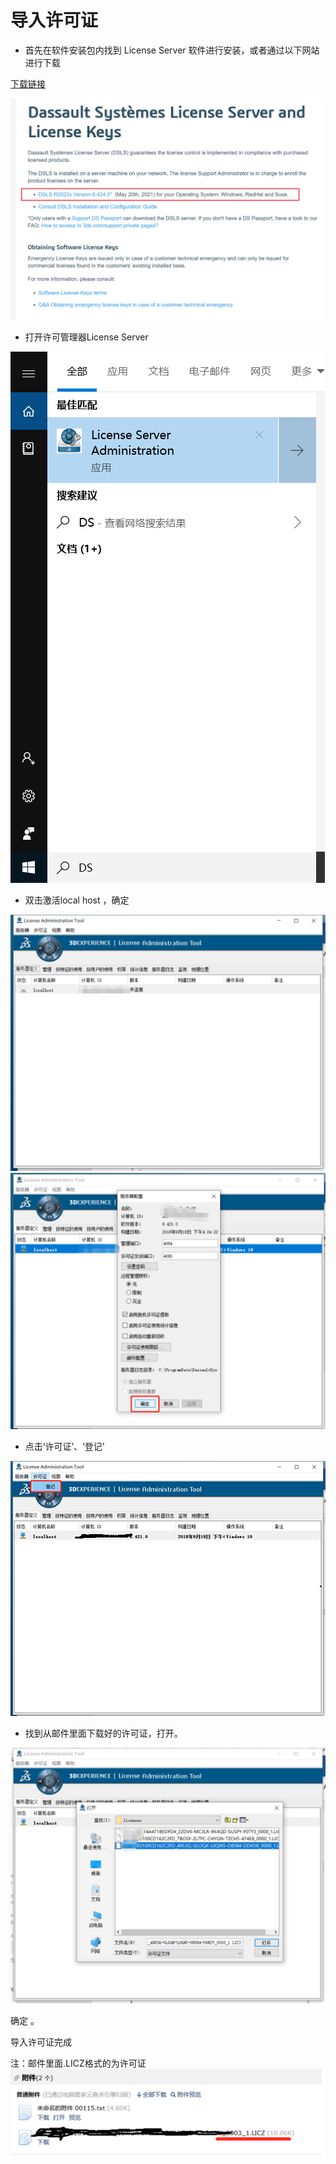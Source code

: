 

# 导入许可证

- 首先在软件安装包内找到 License Server 软件进行安装，或者通过以下网站进行下载

[下载链接](https://www.3ds.com/support/documentation/resource-library/single/dassault-systemes-license-server-and-license-keys/)

![](2022-09-20-01-32-01.png)

- 打开许可管理器License Server
 
![](2022-09-06-16-51-35.png)
 
- 双击激活local host ，确定

![](2022-09-06-16-51-43.png)
![](2022-09-06-16-51-54.png)

- 点击‘许可证’、‘登记’

![](2022-09-06-16-52-01.png)

- 找到从邮件里面下载好的许可证，打开。

![](2022-09-06-16-52-09.png)

确定 。

导入许可证完成


注：邮件里面.LICZ格式的为许可证
![](2022-09-06-16-52-21.png)

